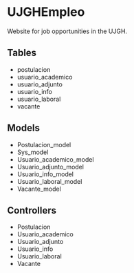 # UJGHEmpleo
Website for job opportunities in the UJGH.

## Tables
* postulacion
* usuario_academico
* usuario_adjunto
* usuario_info
* usuario_laboral
* vacante

## Models
* Postulacion_model
* Sys_model
* Usuario_academico_model
* Usuario_adjunto_model
* Usuario_info_model
* Usuario_laboral_model
* Vacante_model

## Controllers
* Postulacion
* Usuario_academico
* Usuario_adjunto
* Usuario_info
* Usuario_laboral
* Vacante